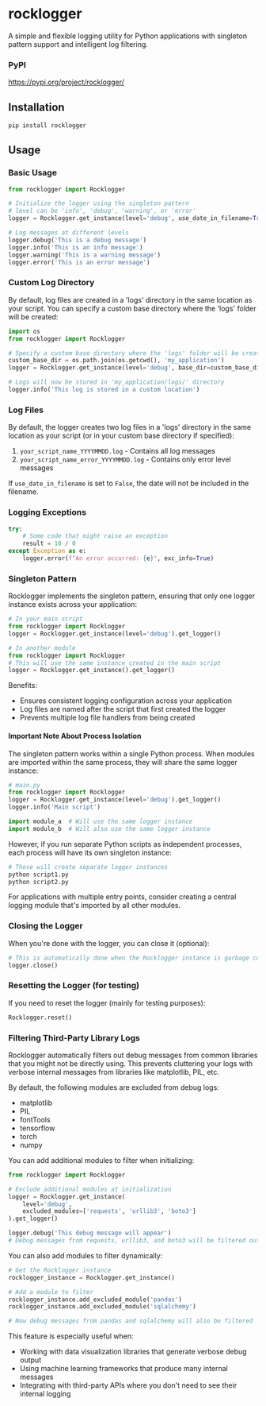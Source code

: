 # rocklogger

A simple and flexible logging utility for Python applications with singleton pattern support and intelligent log filtering.

### PyPI
https://pypi.org/project/rocklogger/

## Installation

```bash
pip install rocklogger
```

## Usage

### Basic Usage

```python
from rocklogger import Rocklogger

# Initialize the logger using the singleton pattern
# level can be 'info', 'debug', 'warning', or 'error'
logger = Rocklogger.get_instance(level='debug', use_date_in_filename=True).get_logger()

# Log messages at different levels
logger.debug('This is a debug message')
logger.info('This is an info message')
logger.warning('This is a warning message')
logger.error('This is an error message')
```

### Custom Log Directory

By default, log files are created in a 'logs' directory in the same location as your script. You can specify a custom base directory where the 'logs' folder will be created:

```python
import os
from rocklogger import Rocklogger

# Specify a custom base directory where the 'logs' folder will be created
custom_base_dir = os.path.join(os.getcwd(), 'my_application')
logger = Rocklogger.get_instance(level='debug', base_dir=custom_base_dir).get_logger()

# Logs will now be stored in 'my_application/logs/' directory
logger.info('This log is stored in a custom location')
```

### Log Files

By default, the logger creates two log files in a 'logs' directory in the same location as your script (or in your custom base directory if specified):
1. `your_script_name_YYYYMMDD.log` - Contains all log messages
2. `your_script_name_error_YYYYMMDD.log` - Contains only error level messages

If `use_date_in_filename` is set to `False`, the date will not be included in the filename.

### Logging Exceptions

```python
try:
    # Some code that might raise an exception
    result = 10 / 0
except Exception as e:
    logger.error(f"An error occurred: {e}", exc_info=True)
```

### Singleton Pattern

Rocklogger implements the singleton pattern, ensuring that only one logger instance exists across your application:

```python
# In your main script
from rocklogger import Rocklogger
logger = Rocklogger.get_instance(level='debug').get_logger()

# In another module
from rocklogger import Rocklogger
# This will use the same instance created in the main script
logger = Rocklogger.get_instance().get_logger()
```

Benefits:
- Ensures consistent logging configuration across your application
- Log files are named after the script that first created the logger
- Prevents multiple log file handlers from being created

#### Important Note About Process Isolation

The singleton pattern works within a single Python process. When modules are imported within the same process, they will share the same logger instance:

```python
# main.py
from rocklogger import Rocklogger
logger = Rocklogger.get_instance(level='debug').get_logger()
logger.info('Main script')

import module_a  # Will use the same logger instance
import module_b  # Will also use the same logger instance
```

However, if you run separate Python scripts as independent processes, each process will have its own singleton instance:

```bash
# These will create separate logger instances
python script1.py
python script2.py
```

For applications with multiple entry points, consider creating a central logging module that's imported by all other modules.

### Closing the Logger

When you're done with the logger, you can close it (optional):

```python
# This is automatically done when the Rocklogger instance is garbage collected
logger.close()
```

### Resetting the Logger (for testing)

If you need to reset the logger (mainly for testing purposes):

```python
Rocklogger.reset()
```

### Filtering Third-Party Library Logs

Rocklogger automatically filters out debug messages from common libraries that you might not be directly using. This prevents cluttering your logs with verbose internal messages from libraries like matplotlib, PIL, etc.

By default, the following modules are excluded from debug logs:
- matplotlib 
- PIL
- fontTools
- tensorflow
- torch
- numpy

You can add additional modules to filter when initializing:

```python
from rocklogger import Rocklogger

# Exclude additional modules at initialization
logger = Rocklogger.get_instance(
    level='debug',
    excluded_modules=['requests', 'urllib3', 'boto3']
).get_logger()

logger.debug('This debug message will appear')
# Debug messages from requests, urllib3, and boto3 will be filtered out
```

You can also add modules to filter dynamically:

```python
# Get the Rocklogger instance
rocklogger_instance = Rocklogger.get_instance()

# Add a module to filter
rocklogger_instance.add_excluded_module('pandas')
rocklogger_instance.add_excluded_module('sqlalchemy')

# Now debug messages from pandas and sqlalchemy will also be filtered
```

This feature is especially useful when:
- Working with data visualization libraries that generate verbose debug output
- Using machine learning frameworks that produce many internal messages
- Integrating with third-party APIs where you don't need to see their internal logging
